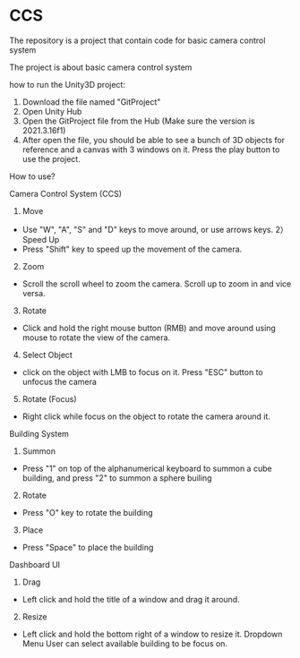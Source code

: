 # CCS
The repository is a project that contain code for basic camera control system

The project is about basic camera control system

how to run the Unity3D project:

1) Download the file named "GitProject"
2) Open Unity Hub
3) Open the GitProject file from the Hub (Make sure the version is 2021.3.16f1)
4) After open the file, you should be able to see a bunch of 3D objects for reference and a canvas with 3 windows on it. Press the play button to use the project.

How to use?

Camera Control System (CCS)
1) Move
- Use "W", "A", "S" and "D" keys to move around, or use arrows keys.
2）Speed Up
- Press "Shift" key to speed up the movement of the camera.
2) Zoom
- Scroll the scroll wheel to zoom the camera. Scroll up to zoom in and vice versa.
3) Rotate
- Click and hold the right mouse button (RMB) and move around using mouse to rotate the view of the camera.
4) Select Object
- click on the object with LMB to focus on it. Press "ESC" button to unfocus the camera
5) Rotate (Focus)
- Right click while focus on the object to rotate the camera around it.

Building System
1) Summon
- Press "1" on top of the alphanumerical keyboard to summon a cube building, and press "2" to summon a sphere builing 
2) Rotate
- Press "O" key to rotate the building
3) Place
- Press "Space" to place the building

Dashboard UI
1) Drag
- Left click and hold the title of a window and drag it around.
2) Resize
- Left click and hold the bottom right of a window to resize it.
Dropdown Menu
User can select available building to be focus on.
